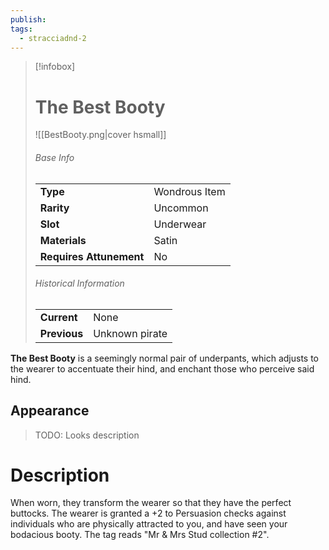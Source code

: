 ```yaml
---
publish: 
tags:
  - stracciadnd-2
---
```

> [!infobox]  
> # The Best Booty
> ![[BestBooty.png|cover hsmall]]
> ###### Base Info
> | | |
> |---|---|
> | **Type** | Wondrous Item |
> | **Rarity** | Uncommon |
> | **Slot** | Underwear |
> | **Materials** | Satin |
> | **Requires Attunement** | No |
> ###### Historical Information
> | | |
> |---|---|
> | **Current** | None |
> | **Previous** | Unknown pirate |

**The Best Booty** is a seemingly normal pair of underpants, which adjusts to the wearer to accentuate their hind, and enchant those who perceive said hind.
## Appearance
>TODO: Looks description
# Description
When worn, they transform the wearer so that they have the perfect buttocks. The wearer is granted a +2 to Persuasion checks against individuals who are physically attracted to you, and have seen your bodacious booty. The tag reads "Mr & Mrs Stud collection #2".